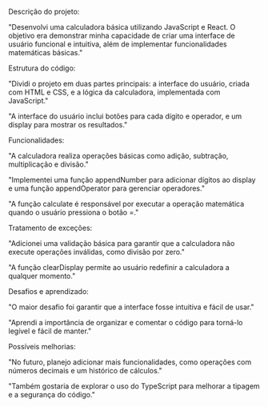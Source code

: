 Descrição do projeto:

"Desenvolvi uma calculadora básica utilizando JavaScript e React. O objetivo era demonstrar minha capacidade de criar uma interface de usuário funcional e intuitiva, além de implementar funcionalidades matemáticas básicas."

Estrutura do código:

"Dividi o projeto em duas partes principais: a interface do usuário, criada com HTML e CSS, e a lógica da calculadora, implementada com JavaScript."

"A interface do usuário inclui botões para cada dígito e operador, e um display para mostrar os resultados."

Funcionalidades:

"A calculadora realiza operações básicas como adição, subtração, multiplicação e divisão."

"Implementei uma função appendNumber para adicionar dígitos ao display e uma função appendOperator para gerenciar operadores."

"A função calculate é responsável por executar a operação matemática quando o usuário pressiona o botão =."

Tratamento de exceções:

"Adicionei uma validação básica para garantir que a calculadora não execute operações inválidas, como divisão por zero."

"A função clearDisplay permite ao usuário redefinir a calculadora a qualquer momento."

Desafios e aprendizado:

"O maior desafio foi garantir que a interface fosse intuitiva e fácil de usar."

"Aprendi a importância de organizar e comentar o código para torná-lo legível e fácil de manter."

Possíveis melhorias:

"No futuro, planejo adicionar mais funcionalidades, como operações com números decimais e um histórico de cálculos."

"Também gostaria de explorar o uso do TypeScript para melhorar a tipagem e a segurança do código."
